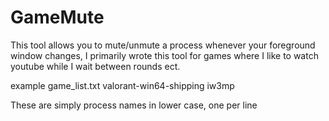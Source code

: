 # GameMute
This tool allows you to mute/unmute a process whenever your foreground window changes, I primarily wrote this tool for games where I like to watch youtube while I wait between rounds ect.

example game_list.txt
valorant-win64-shipping
iw3mp

These are simply process names in lower case, one per line
